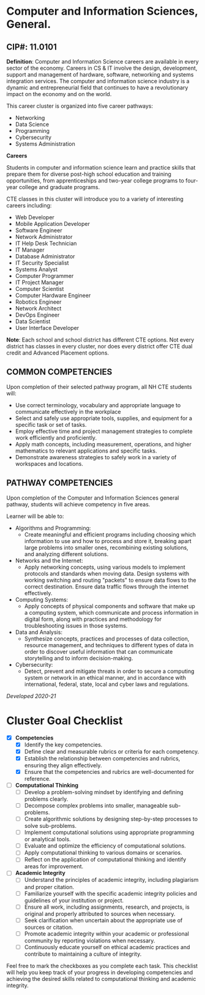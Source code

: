 # Computer and Information Sciences, General.

## CIP#: 11.0101

**Definition**: Computer and Information Science careers are available in every sector of the economy. 
Careers in CS & IT involve the design, development, support and management of hardware, software, 
networking and systems integration services. The computer and information science industry is a 
dynamic and entrepreneurial field that continues to have a revolutionary impact on the economy and on 
the world.

This career cluster is organized into five career pathways:
- Networking
- Data Science
- Programming
- Cybersecurity
- Systems Administration

**Careers**

Students in computer and information science learn and practice skills that prepare them for diverse 
post-high school education and training opportunities, from apprenticeships and two-year college 
programs to four-year college and graduate programs.

CTE classes in this cluster will introduce you to a variety of interesting careers including:
- Web Developer
- Mobile Application Developer
- Software Engineer
- Network Administrator
- IT Help Desk Technician
- IT Manager
- Database Administrator
- IT Security Specialist
- Systems Analyst
- Computer Programmer
- IT Project Manager
- Computer Scientist
- Computer Hardware Engineer
- Robotics Engineer
- Network Architect
- DevOps Engineer
- Data Scientist
- User Interface Developer

**Note**: Each school and school district has different CTE options. Not every district has classes in every 
cluster, nor does every district offer CTE dual credit and Advanced Placement options.

## COMMON COMPETENCIES
Upon completion of their selected pathway program, all NH CTE students will:

- Use correct terminology, vocabulary and appropriate language to communicate effectively in the 
workplace
- Select and safely use appropriate tools, supplies, and equipment for a specific task or set of tasks.
- Employ effective time and project management strategies to complete work efficiently and 
proficiently.
- Apply math concepts, including measurement, operations, and higher mathematics to relevant 
applications and specific tasks.
- Demonstrate awareness strategies to safely work in a variety of workspaces and locations.

## PATHWAY COMPETENCIES
Upon completion of the Computer and Information Sciences general pathway, students will achieve 
competency in five areas.

Learner will be able to: 
- Algorithms and Programming: 
	- Create meaningful and efficient programs including choosing which information to use and how to process and store it, breaking apart large problems into smaller ones, recombining existing solutions, and analyzing different solutions.
- Networks and the Internet:
	- Apply networking concepts, using various models to implement protocols and standards  when moving data. Design systems with working switching and routing "packets" to ensure data flows to the correct destination. Ensure data traffic flows through the internet effectively.
- Computing Systems: 
	- Apply concepts of physical components and software that make up a computing system, which communicate and process information in digital form, along with practices and methodology for troubleshooting issues in those systems.
- Data and Analysis: 
	- Synthesize concepts, practices and processes of data collection, resource management, and  techniques to different types of data in order to discover useful information that can communicate storytelling and to inform decision-making.
- Cybersecurity:
	- Detect, prevent and mitigate threats in order to secure a computing system or network in an ethical manner, and in accordance with international, federal, state, local and cyber laws and regulations.


*Developed 2020-21*

# Cluster Goal Checklist

- [x] **Competencies** 
  - [x] Identify the key competencies.
  - [x] Define clear and measurable rubrics or criteria for each competency.
  - [x] Establish the relationship between competencies and rubrics, ensuring they align effectively.
  - [x] Ensure that the competencies and rubrics are well-documented for reference.

- [ ] **Computational Thinking**
  - [ ] Develop a problem-solving mindset by identifying and defining problems clearly.
  - [ ] Decompose complex problems into smaller, manageable sub-problems.
  - [ ] Create algorithmic solutions by designing step-by-step processes to solve sub-problems.
  - [ ] Implement computational solutions using appropriate programming or analytical tools.
  - [ ] Evaluate and optimize the efficiency of computational solutions.
  - [ ] Apply computational thinking to various domains or scenarios.
  - [ ] Reflect on the application of computational thinking and identify areas for improvement.

- [ ] **Academic Integrity**
  - [ ] Understand the principles of academic integrity, including plagiarism and proper citation.
  - [ ] Familiarize yourself with the specific academic integrity policies and guidelines of your institution or project.
  - [ ] Ensure all work, including assignments, research, and projects, is original and properly attributed to sources when necessary.
  - [ ] Seek clarification when uncertain about the appropriate use of sources or citation.
  - [ ] Promote academic integrity within your academic or professional community by reporting violations when necessary.
  - [ ] Continuously educate yourself on ethical academic practices and contribute to maintaining a culture of integrity.

Feel free to mark the checkboxes as you complete each task. This checklist will help you keep track of your progress in developing competencies and achieving the desired skills related to computational thinking and academic integrity.